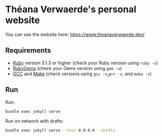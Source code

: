 # Théana Verwaerde's personal website

You can see the website here: <https://www.theanaverwaerde.dev/>

## Requirements

- [Ruby](https://www.ruby-lang.org/en/downloads/) version 3.1.3 or higher (check your Ruby version using `ruby -v`)
- [RubyGems](https://rubygems.org/pages/download) (check your Gems version using `gem -v`)
- [GCC](https://gcc.gnu.org/install/) and [Make](https://www.gnu.org/software/make/) (check versions using `gcc -v`,`g++ -v`, and `make -v`)

## Run

Run:

```bash
bundle exec jekyll serve
```

Run on network with drafts:

```bash
bundle exec jekyll serve --host 0.0.0.0 --drafts
```
